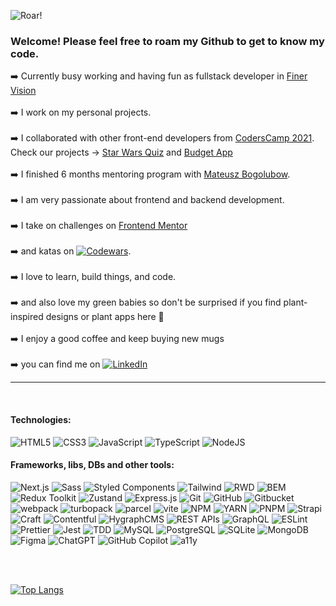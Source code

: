 ![Roar!](https://user-images.githubusercontent.com/46648993/201482022-056c5394-8519-4802-a1c9-928128045b30.jpeg)

### Welcome! Please feel free to roam my Github to get to know my code.

:arrow_right: Currently busy working and having fun as fullstack developer in [Finer Vision](https://finervision.com)<br><br>
:arrow_right: I work on my personal projects. <br><br>
:arrow_right: I collaborated with other front-end developers from [CodersCamp 2021](https://github.com/CodersCamp2021). <br> Check our projects -> [Star Wars Quiz](https://github.com/axseinga/coderscamp_mo_projekt1) and [Budget App](https://github.com/m-ossolinski/coderscamp_2021_spa_project_2)<br><br>
:arrow_right: I finished 6 months mentoring program with [Mateusz Bogolubow](https://devmentor.pl/). <br><br>
:arrow_right: I am very passionate about frontend and backend development. <br><br>
:arrow_right: I take on challenges on [Frontend Mentor](https://www.frontendmentor.io/profile/axseinga) <br><br>
:arrow_right: and katas on [![Codewars](https://img.shields.io/badge/Codewars-B1361E?style=for-the-badge&logo=codewars&logoColor=grey)](https://www.codewars.com/users/axseinga). <br><br>
:arrow_right: I love to learn, build things, and code. <br><br>
:arrow_right: and also love my green babies so don't be surprised if you find plant-inspired designs or plant apps here :green_heart: <br><br>
:arrow_right: I enjoy a good coffee and keep buying new mugs <br><br>
:arrow_right: you can find me on [![LinkedIn](https://img.shields.io/badge/linkedin-%230077B5.svg?style=for-the-badge&logo=linkedin&logoColor=white)](https://www.linkedin.com/in/agnieszka-urbanowicz-051147151/)

---

<br>

#### Technologies: <br>
![HTML5](https://img.shields.io/badge/html5-%23E34F26.svg?style=for-the-badge&logo=html5&logoColor=white)
![CSS3](https://img.shields.io/badge/css3-%231572B6.svg?style=for-the-badge&logo=css3&logoColor=white)
![JavaScript](https://img.shields.io/badge/javascript-%23323330.svg?style=for-the-badge&logo=javascript&logoColor=%23F7DF1E)
![TypeScript](https://img.shields.io/badge/typescript-%23007ACC.svg?style=for-the-badge&logo=typescript&logoColor=white)
![NodeJS](https://img.shields.io/badge/node.js-6DA55F?style=for-the-badge&logo=node.js&logoColor=white) <br>
#### Frameworks, libs, DBs and other tools: <be>

![Next.js](https://img.shields.io/badge/Next.js-004d00?style=for-the-badge&labelColor=white)
![Sass](https://img.shields.io/badge/Sass-005c00?style=for-the-badge&labelColor=white)
![Styled Components](https://img.shields.io/badge/Styled_Components-006b00?style=for-the-badge&labelColor=white)
![Tailwind](https://img.shields.io/badge/Tailwind-007a00?style=for-the-badge&labelColor=white)
![RWD](https://img.shields.io/badge/RWD-008a00?style=for-the-badge&labelColor=white)
![BEM](https://img.shields.io/badge/BEM-009900?style=for-the-badge&labelColor=white)
![Redux Toolkit](https://img.shields.io/badge/Redux_Toolkit-00aa00?style=for-the-badge&labelColor=white)
![Zustand](https://img.shields.io/badge/Zustand-00bb00?style=for-the-badge&labelColor=white)
![Express.js](https://img.shields.io/badge/Express.js-00cc00?style=for-the-badge&labelColor=white)
![Git](https://img.shields.io/badge/Git-00dd00?style=for-the-badge&labelColor=white)
![GitHub](https://img.shields.io/badge/GitHub-00ee00?style=for-the-badge&labelColor=white)
![Gitbucket](https://img.shields.io/badge/Gitbucket-00ff00?style=for-the-badge&labelColor=white)
![webpack](https://img.shields.io/badge/webpack-66ff66?style=for-the-badge&labelColor=white)
![turbopack](https://img.shields.io/badge/turbopack-99ff99?style=for-the-badge&labelColor=white)
![parcel](https://img.shields.io/badge/parcel-ccffcc?style=for-the-badge&labelColor=white)
![vite](https://img.shields.io/badge/vite-e5ffe5?style=for-the-badge&labelColor=white)
![NPM](https://img.shields.io/badge/NPM-b3ffb3?style=for-the-badge&labelColor=white)
![YARN](https://img.shields.io/badge/YARN-80ff80?style=for-the-badge&labelColor=white)
![PNPM](https://img.shields.io/badge/PNPM-4dff4d?style=for-the-badge&labelColor=white)
![Strapi](https://img.shields.io/badge/Strapi-1aff1a?style=for-the-badge&labelColor=white)
![Craft](https://img.shields.io/badge/Craft-2aff2a?style=for-the-badge&labelColor=white)
![Contentful](https://img.shields.io/badge/Contentful-3aff3a?style=for-the-badge&labelColor=white)
![HygraphCMS](https://img.shields.io/badge/HygraphCMS-4aff4a?style=for-the-badge&labelColor=white)
![REST APIs](https://img.shields.io/badge/REST_APIs-5aff5a?style=for-the-badge&labelColor=white)
![GraphQL](https://img.shields.io/badge/GraphQL-6aff6a?style=for-the-badge&labelColor=white)
![ESLint](https://img.shields.io/badge/ESLint-7aff7a?style=for-the-badge&labelColor=white)
![Prettier](https://img.shields.io/badge/Prettier-8aff8a?style=for-the-badge&labelColor=white)
![Jest](https://img.shields.io/badge/Jest-9aff9a?style=for-the-badge&labelColor=white)
![TDD](https://img.shields.io/badge/TDD-aaffaa?style=for-the-badge&labelColor=white)
![MySQL](https://img.shields.io/badge/MySQL-bbffbb?style=for-the-badge&labelColor=white)
![PostgreSQL](https://img.shields.io/badge/PostgreSQL-ccffcc?style=for-the-badge&labelColor=white)
![SQLite](https://img.shields.io/badge/SQLite-ddffdd?style=for-the-badge&labelColor=white)
![MongoDB](https://img.shields.io/badge/MongoDB-eeffee?style=for-the-badge&labelColor=white)
![Figma](https://img.shields.io/badge/Figma-ccffcc?style=for-the-badge&labelColor=white)
![ChatGPT](https://img.shields.io/badge/ChatGPT-ddffee?style=for-the-badge&labelColor=white)
![GitHub Copilot](https://img.shields.io/badge/GitHub_Copilot-eeffec?style=for-the-badge&labelColor=white)
![a11y](https://img.shields.io/badge/a11y-ffffe5?style=for-the-badge&labelColor=white)





<br><br>

[![Top Langs](https://github-readme-stats.vercel.app/api/top-langs/?username=axseinga&layout=compact)](https://github.com/axseinga/github-readme-stats) 
